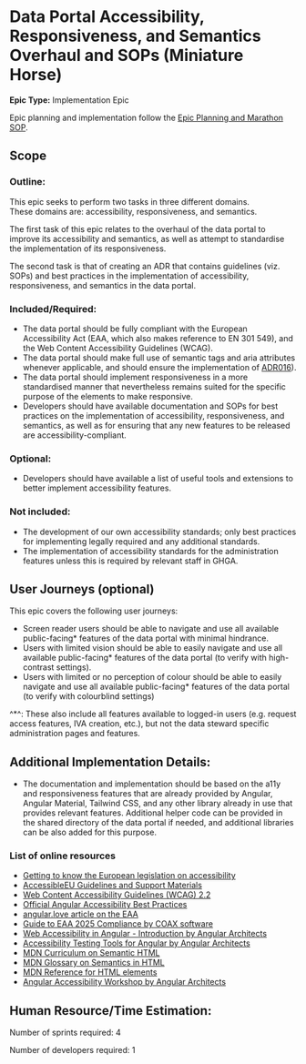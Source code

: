 # Data Portal Accessibility, Responsiveness, and Semantics Overhaul and SOPs (Miniature Horse)
**Epic Type:** Implementation Epic

Epic planning and implementation follow the
[Epic Planning and Marathon SOP](https://docs.ghga-dev.de/main/sops/sop001_epic_planning.html).

## Scope
### Outline:
This epic seeks to perform two tasks in three different domains.  
These domains are: accessibility, responsiveness, and semantics.

The first task of this epic relates to the overhaul of the data portal to improve its accessibility and semantics, as well as attempt to standardise the implementation of its responsiveness.

The second task is that of creating an ADR that contains guidelines (viz. SOPs) and best practices in the implementation of accessibility, responsiveness, and semantics in the data portal.

### Included/Required:
- The data portal should be fully compliant with the European Accessibility Act (EAA, which also makes reference to EN 301 549), and the Web Content Accessibility Guidelines (WCAG).
- The data portal should make full use of semantic tags and aria attributes whenever applicable, and should ensure the implementation of [ADR016](https://github.com/ghga-de/adrs/blob/main/docs/adrs/adr016_semantic_web_technologies.md)).
- The data portal should implement responsiveness in a more standardised manner that nevertheless remains suited for the specific purpose of the elements to make responsive.
- Developers should have available documentation and SOPs for best practices on the implementation of accessibility, responsiveness, and semantics, as well as for ensuring that any new features to be released are accessibility-compliant.

### Optional:
- Developers should have available a list of useful tools and extensions to better implement accessibility features.

### Not included:
- The development of our own accessibility standards; only best practices for implementing legally required and any additional standards.
- The implementation of accessibility standards for the administration features unless this is required by relevant staff in GHGA.

## User Journeys (optional)

This epic covers the following user journeys:

- Screen reader users should be able to navigate and use all available public-facing* features of the data portal with minimal hindrance.
- Users with limited vision should be able to easily navigate and use all available public-facing* features of the data portal (to verify with high-contrast settings).
- Users with limited or no perception of colour should be able to easily navigate and use all available public-facing* features of the data portal (to verify with colourblind settings)

^*^: These also include all features available to logged-in users (e.g. request access features, IVA creation, etc.), but not the data steward specific administration pages and features.

## Additional Implementation Details:

- The documentation and implementation should be based on the a11y and responsiveness features that are already provided by Angular, Angular Material, Tailwind CSS, and any other library already in use that provides relevant features. Additional helper code can be provided in the shared directory of the data portal if needed, and additional libraries can be also added for this purpose.

### List of online resources
- [Getting to know the European legislation on accessibility](https://accessible-eu-centre.ec.europa.eu/getting-know-european-legislation-accessibility_en)
- [AccessibleEU Guidelines and Support Materials](https://accessible-eu-centre.ec.europa.eu/guidelines-and-support-materials_en)
- [Web Content Accessibility Guidelines (WCAG) 2.2](https://www.w3.org/TR/WCAG22/)
- [Official Angular Accessibility Best Practices](https://angular.dev/best-practices/a11y)
- [angular.love article on the EAA](https://angular.love/digital-accessibility-2025-how-to-avoid-fines-and-win-more-users)
- [Guide to EAA 2025 Compliance by COAX software](https://coaxsoft.com/blog/guide-to-eaa-2025-compliance)
- [Web Accessibility in Angular - Introduction by Angular Architects](https://www.angulararchitects.io/blog/web-accessibility-in-angular/)
- [Accessibility Testing Tools for Angular by Angular Architects](https://www.angulararchitects.io/blog/accessibility-testing-tools/)
- [MDN Curriculum on Semantic HTML](https://developer.mozilla.org/en-US/curriculum/core/semantic-html/)
- [MDN Glossary on Semantics in HTML](https://developer.mozilla.org/en-US/docs/Glossary/Semantics#semantics_in_html)
- [MDN Reference for HTML elements](https://developer.mozilla.org/en-US/docs/Web/HTML/Reference/Elements)
- [Angular Accessibility Workshop by Angular Architects](https://www.angulararchitects.io/en/training/angular-accessibility-workshop/)

## Human Resource/Time Estimation:

Number of sprints required: 4

Number of developers required: 1
